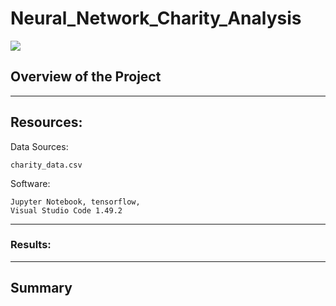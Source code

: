 # Neural_Network_Charity_Analysis

![](Resources/.png)

## Overview of the Project



---------------------------------------------
## Resources:

Data Sources: 

    charity_data.csv

Software: 

    Jupyter Notebook, tensorflow, 
    Visual Studio Code 1.49.2

--------

### Results:




---------------------------

## Summary
